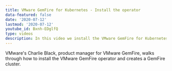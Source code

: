 ```yaml
---
title: VMware GemFire for Kubernetes - Install the operator
data-featured: false
date: '2020-07-12'
lastmod: '2020-07-12'
youtube_id: Bxnh-EDglfQ
type: videos
description: In this video we install the VMware GemFire for Kubernetes operator and create our first cluster.    
---
```


VMware's Charlie Black, product manager for VMware GemFire, walks through how to install the VMware GemFire operator and creates a GemFire cluster. 